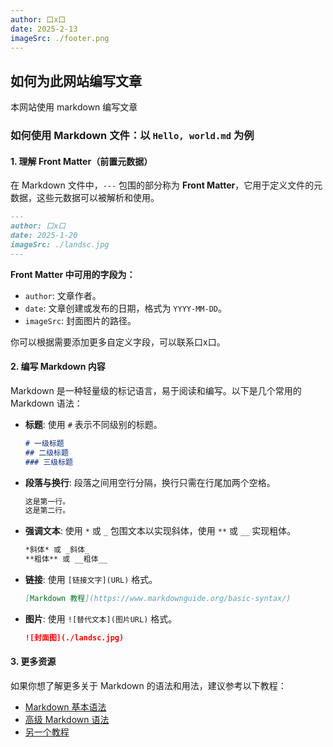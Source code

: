 ```yaml
---
author: 口x口
date: 2025-2-13
imageSrc: ./footer.png
---
```




## 如何为此网站编写文章

本网站使用 markdown 编写文章

### 如何使用 Markdown 文件：以 `Hello, world.md` 为例

#### 1. 理解 Front Matter（前置元数据）

在 Markdown 文件中，`---` 包围的部分称为 **Front Matter**，它用于定义文件的元数据，这些元数据可以被解析和使用。

```markdown
---
author: 口x口
date: 2025-1-20
imageSrc: ./landsc.jpg
---
```

**Front Matter 中可用的字段为：**

- `author`: 文章作者。
- `date`: 文章创建或发布的日期，格式为 `YYYY-MM-DD`。
- `imageSrc`: 封面图片的路径。

你可以根据需要添加更多自定义字段，可以联系口x口。

#### 2. 编写 Markdown 内容

Markdown 是一种轻量级的标记语言，易于阅读和编写。以下是几个常用的 Markdown 语法：

- **标题**: 使用 `#` 表示不同级别的标题。
  ```markdown
  # 一级标题
  ## 二级标题
  ### 三级标题
  ```

- **段落与换行**: 段落之间用空行分隔，换行只需在行尾加两个空格。
  ```markdown
  这是第一行。  
  这是第二行。
  ```

- **强调文本**: 使用 `*` 或 `_` 包围文本以实现斜体，使用 `**` 或 `__` 实现粗体。
  ```markdown
  *斜体* 或 _斜体_
  **粗体** 或 __粗体__
  ```

- **链接**: 使用 `[链接文字](URL)` 格式。
  ```markdown
  [Markdown 教程](https://www.markdownguide.org/basic-syntax/)
  ```

- **图片**: 使用 `![替代文本](图片URL)` 格式。
  ```markdown
  ![封面图](./landsc.jpg)
  ```

#### 3. 更多资源

如果你想了解更多关于 Markdown 的语法和用法，建议参考以下教程：

- [Markdown 基本语法](https://www.markdownguide.org/basic-syntax/)
- [高级 Markdown 语法](https://www.markdownguide.org/extended-syntax/)
- [另一个教程](https://markdown.com.cn/)